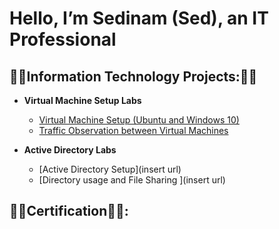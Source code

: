 <h1>Hello, I’m  Sedinam (Sed), an IT Professional

<h2>👨‍💻Information Technology Projects:👨‍💻</h2>

- <b>Virtual Machine Setup Labs</b>
  - [Virtual Machine Setup (Ubuntu and Windows 10)](https://github.com/SedinamA/VM-Set-up)
  - [Traffic Observation between Virtual Machines](https://github.com/SedinamA/VM-Traffic)

- <b>Active Directory Labs</b>
  - [Active Directory Setup](insert url)
  - [Directory usage and File Sharing ](insert url)
 
    
<h2>👨‍💻Certification👨‍💻:</h2>
